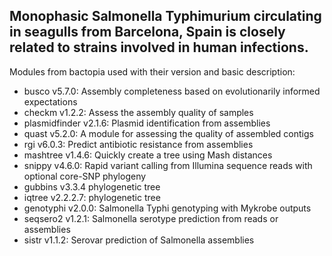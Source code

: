 ## Monophasic Salmonella Typhimurium circulating in seagulls from Barcelona, Spain is closely related to strains involved in human infections. 

Modules from bactopia used with their version and basic description:

- busco v5.7.0: Assembly completeness based on evolutionarily informed expectations
- checkm v1.2.2: Assess the assembly quality of samples
- plasmidfinder v2.1.6: Plasmid identification from assemblies
- quast v5.2.0: A module for assessing the quality of assembled contigs
- rgi v6.0.3: Predict antibiotic resistance from assemblies
- mashtree v1.4.6: Quickly create a tree using Mash distances
- snippy v4.6.0: Rapid variant calling from Illumina sequence reads with optional core-SNP phylogeny
- gubbins v3.3.4 phylogenetic tree
- iqtree v2.2.2.7: phylogenetic tree
- genotyphi v2.0.0: Salmonella Typhi genotyping with Mykrobe outputs
- seqsero2 v1.2.1: Salmonella serotype prediction from reads or assemblies
- sistr v1.1.2: Serovar prediction of Salmonella assemblies
